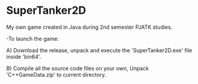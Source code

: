 # SuperTanker2D
My own game created in Java during 2nd semester PJATK studies.



-To launch the game:

A) Download the release, unpack and execute the 'SuperTanker2D.exe' file inside 'bin64'.    

B) Compile all the source code files on your own, Unpack 'C++GameData.zip' to current directory. 
